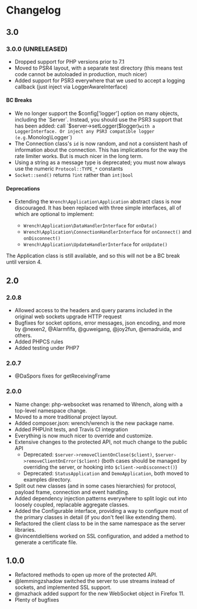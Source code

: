 <!-- vim: set tw=79 sw=4 ts=4 et ft=markdown : -->
# Changelog

## 3.0

### 3.0.0 (UNRELEASED)

* Dropped support for PHP versions prior to 7.1
* Moved to PSR4 layout, with a separate test directory (this means test code cannot be autoloaded in production, much nicer)
* Added support for PSR3 everywhere that we used to accept a logging callback (just inject via LoggerAwareInterface)

#### BC Breaks

* We no longer support the $config['logger'] option on many objects, including the `Server`. Instead,
  you should use the PSR3 support that has been added: call `$server->setLogger($logger)` with a LoggerInterface.
  Or inject any PSR3 compatible logger (e.g. `Monolog\Logger`)
* The Connection class's `id` is now random, and not a consistent hash of information about the
  connection. This has implications for the way the rate limiter works. But is much nicer in the long term.
* Using a string as a message type is deprecated; you must now always use the numeric `Protocol::TYPE_*` constants
* `Socket::send()` returns `?int` rather than `int|bool`

#### Deprecations

* Extending the `Wrench\Application\Application` abstract class is now discouraged. It has been replaced
  with three simple interfaces, all of which are optional to implement:
  
     - `Wrench\Application\DataHandlerInterface` for `onData()`
     - `Wrench\Application\ConnectionHandlerInterface` for `onConnect()` and `onDisconnect()`
     - `Wrench\Application\UpdateHandlerInterface` for `onUpdate()`
   
The Application class is still available, and so this will not be a BC break until version 4.

## 2.0

### 2.0.8

* Allowed access to the headers and query params included in the original
  web sockets upgrade HTTP request
* Bugfixes for socket options, error messages, json encoding, and more by @nexen2,
  @Alarmfifa, @guweigang, @joy2fun, @emadruida, and others.
* Added PHPCS rules
* Added testing under PHP7

### 2.0.7

* @DaSpors fixes for getReceivingFrame

### 2.0.0

* Name change: php-websocket was renamed to Wrench, along with a top-level
  namespace change.
* Moved to a more traditional project layout.
* Added composer.json: wrench/wrench is the new package name.
* Added PHPUnit tests, and Travis CI integration
* Everything is now much nicer to override and customize.
* Extensive changes to the protected API, not much change to the public API
  * Deprecated: `$server->removeClientOnClose($client)`,
    `$server->removeClientOnError($client)` (both cases should be managed by
    overriding the server, or hooking into `$client->onDisconnect()`)
  * Deprecated: `StatusApplication` and `DemoApplication`, both moved to
    examples directory.
* Split out new classes (and in some cases hierarchies) for protocol, payload
  frame, connection and event handling.
* Added dependency injection patterns everywhere to split logic out into
  loosely coupled, replacable aggregate classes.
* Added the Configurable interface, providing a way to configure most of the
  primary classes in detail (if you don't feel like extending them).
* Refactored the client class to be in the same namespace as the server
  libraries.
* @vincentdieltiens worked on SSL configuration, and added a method to generate
  a certificate file.

## 1.0.0

* Refactored methods to open up more of the protected API.
* @lemmingzshadow switched the server to use streams instead of sockets, and
  implemented SSL support.
* @mazhack added support for the new WebSocket object in Firefox 11.
* Plenty of bugfixes
